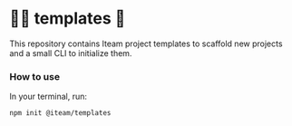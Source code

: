 # 👷‍♀️ templates 👷

This repository contains Iteam project templates to scaffold new projects and a small CLI to initialize them.

### How to use

In your terminal, run:

```sh
npm init @iteam/templates
```
